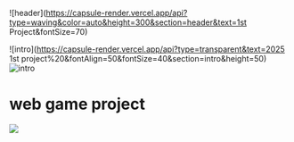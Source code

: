 ![header](https://capsule-render.vercel.app/api?type=waving&color=auto&height=300&section=header&text=1st Project&fontSize=70)

![intro](https://capsule-render.vercel.app/api?type=transparent&text=2025 1st project%20&fontAlign=50&fontSize=40&section=intro&height=50)
![intro](https://capsule-render.vercel.app/api?type=transparent&text=이대현,최윤서&fontAlign=50&fontSize=16&section=intro&height=50)

# web game project

<img src="https://img.shields.io/badge/react-%2361DAFB.svg?&style=for-the-badge&logo=react&logoColor=black" />
